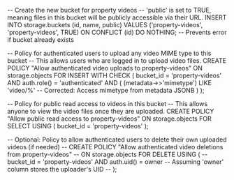 -- Create the new bucket for property videos
-- 'public' is set to TRUE, meaning files in this bucket will be publicly accessible via their URL.
INSERT INTO storage.buckets (id, name, public)
VALUES ('property-videos', 'property-videos', TRUE)
ON CONFLICT (id) DO NOTHING; -- Prevents error if bucket already exists

-- Policy for authenticated users to upload any video MIME type to this bucket
-- This allows users who are logged in to upload video files.
CREATE POLICY "Allow authenticated video uploads to property-videos"
ON storage.objects FOR INSERT WITH CHECK (
  bucket_id = 'property-videos' AND auth.role() = 'authenticated' AND (
    (metadata->>'mimetype') LIKE 'video/%' -- Corrected: Access mimetype from metadata JSONB
  )
);

-- Policy for public read access to videos in this bucket
-- This allows anyone to view the video files once they are uploaded.
CREATE POLICY "Allow public read access to property-videos"
ON storage.objects FOR SELECT USING (
  bucket_id = 'property-videos'
);

-- Optional: Policy to allow authenticated users to delete their own uploaded videos (if needed)
-- CREATE POLICY "Allow authenticated video deletions from property-videos"
-- ON storage.objects FOR DELETE USING (
--   bucket_id = 'property-videos' AND auth.uid() = owner -- Assuming 'owner' column stores the uploader's UID
-- );